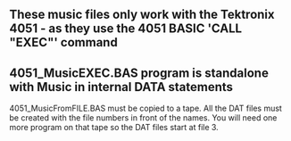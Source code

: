 These music files only work with the Tektronix 4051 - as they use the 4051 BASIC 'CALL "EXEC"' command 
---

4051_MusicEXEC.BAS program is standalone with Music in internal DATA statements
---

4051_MusicFromFILE.BAS must be copied to a tape.
All the DAT files must be created with the file numbers in front of the names.  You will need one more program on that tape so the DAT files start at file 3.
